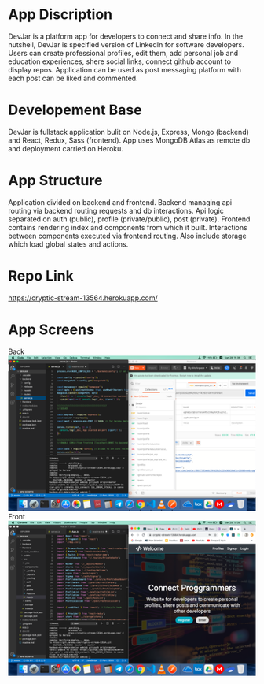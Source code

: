 # App Discription
DevJar is a platform app for developers to connect and share info. In the nutshell, DevJar is specified version of LinkedIn for software developers. 
Users can create professional profiles, edit them, add personal job and education experiences, shere social links, connect github account to display repos. Application can be used as post messaging platform with each post can be liked and commented.

# Developement Base
DevJar is fullstack application bulit on Node.js, Express, Mongo (backend) and React, Redux, Sass (frontend). App uses MongoDB Atlas as remote db and deployment carried on Heroku.

# App Structure
Application divided on backend and frontend. 
Backend managing api routing via backend routing requests and db interactions. Api logic separated on auth (public), profile (private/public), post (private).
Frontend contains rendering index and components from which it built. Interactions between components executed via frontend routing. Also include storage which load global states and actions.

# Repo Link
https://cryptic-stream-13564.herokuapp.com/

# App Screens
Back
<img src="./screen-back.png" alt="" />
Front
<img src="./screen-front.png" alt="" />